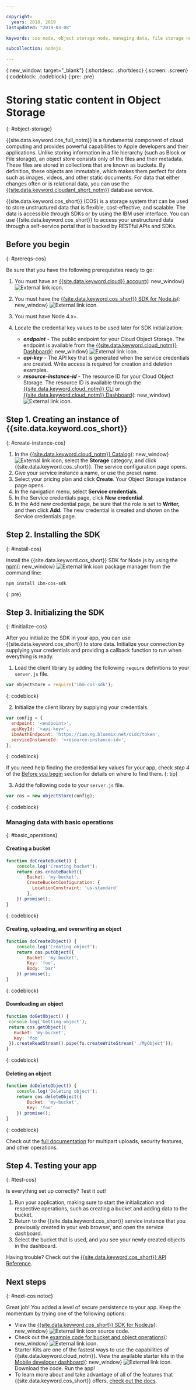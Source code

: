 ```yaml
---

copyright:
  years: 2018, 2019
lastupdated: "2019-03-08"

keywords: cos node, object storage node, managing data, file storage node, ibm-cos-sdk node, creating object node, downloading object node

subcollection: nodejs

---
```


{:new_window: target="_blank"}
{:shortdesc: .shortdesc}
{:screen: .screen}
{:codeblock: .codeblock}
{:pre: .pre}

# Storing static content in Object Storage
{: #object-storage}

<!-- Sample Code for the SDK: https://github.com/ibm/ibm-cos-sdk-js#example-code -->

<!-- More sample code: https://cloud.ibm.com/docs/services/cloud-object-storage/libraries/node.html#using-node-js -->

<!-- Object storage tutorial under the Storing and sharing data topicgroup:
https://cloud.ibm.com/docs/services/cloud-object-storage/about-cos.html#about-ibm-cloud-object-storage -->

{{site.data.keyword.cos_full_notm}} is a fundamental component of cloud computing and provides powerful capabilities to Apple developers and their applications. Unlike storing information in a file hierarchy (such as Block or File storage), an object store consists only of the files and their metadata. These files are stored in collections that are known as buckets. By definition, these objects are immutable, which makes them perfect for data such as images, videos, and other static documents. For data that either changes often or is relational data, you can use the [{{site.data.keyword.cloudant_short_notm}}](/docs/node?topic=nodejs-cloudant#cloudant) database service.

{{site.data.keyword.cos_short}} (COS) is a storage system that can be used to store unstructured data that is flexible, cost-effective, and scalable. The data is accessible through SDKs or by using the IBM user interface. You can use {{site.data.keyword.cos_short}} to access your unstructured data through a self-service portal that is backed by RESTful APIs and SDKs.

## Before you begin
{: #prereqs-cos}

Be sure that you have the following prerequisites ready to go:
1. You must have an [{{site.data.keyword.cloud}} account](https://cloud.ibm.com/registration/?target=%2Fdeveloper%2Fappservice%2Fcreate-app){: new_window} ![External link icon](../icons/launch-glyph.svg "External link icon").
2. You must have the [{{site.data.keyword.cos_short}} SDK for Node.js](https://github.com/ibm/ibm-cos-sdk-js){: new_window} ![External link icon](../icons/launch-glyph.svg "External link icon").
3. You must have Node 4.x+.
4. Locate the credential key values to be used later for SDK initialization:

    * _**endpoint**_ - The public endpoint for your Cloud Object Storage. The endpoint is available from the [{{site.data.keyword.cloud_notm}} Dashboard](https://cloud.ibm.com/dashboard/apps){: new_window} ![External link icon](../icons/launch-glyph.svg "External link icon").
    * _**api-key**_ - The API key that is generated when the service credentials are created. Write access is required for creation and deletion examples.
    * _**resource-instance-id**_ - The resource ID for your Cloud Object Storage. The resource ID is available through the [{{site.data.keyword.cloud_notm}} CLI](/docs/cli?topic=cloud-cli-ibmcloud-cli#ibmcloud-cli) or [{{site.data.keyword.cloud_notm}} Dashboard](https://cloud.ibm.com/dashboard/apps){: new_window} ![External link icon](../icons/launch-glyph.svg "External link icon").

## Step 1. Creating an instance of {{site.data.keyword.cos_short}}
{: #create-instance-cos}

1. In the [{{site.data.keyword.cloud_notm}} Catalog](https://cloud.ibm.com/catalog/){: new_window} ![External link icon](../icons/launch-glyph.svg "External link icon"), select the **Storage** category, and click {{site.data.keyword.cos_short}}. The service configuration page opens.
2. Give your service instance a name, or use the preset name.
3. Select your pricing plan and click **Create**. Your Object Storage instance page opens.
4. In the navigation menu, select **Service credentials**.
5. In the Service credentials page, click **New credential**.
6. In the Add new credential page, be sure that the role is set to **Writer,** and then click **Add.** The new credential is created and shown on the Service credentials page.

## Step 2. Installing the SDK
{: #install-cos}

Install the {{site.data.keyword.cos_short}} SDK for Node.js by using the [npm](https://nodejs.org/){: new_window} ![External link icon](../icons/launch-glyph.svg "External link icon") package manager from the command line:
```
npm install ibm-cos-sdk
```
{: pre}

## Step 3. Initializing the SDK
{: #initialize-cos}

After you initialize the SDK in your app, you can use {{site.data.keyword.cos_short}} to store data. Initialize your connection by supplying your credentials and providing a callback function to run when everything is ready.

1. Load the client library by adding the following `require` definitions to your `server.js` file.
  ```js
  var objectStore = require('ibm-cos-sdk');
  ```
  {: codeblock}

2. Initialize the client library by supplying your credentials.
  ```js
  var config = {
    endpoint: '<endpoint>',
    apiKeyId: '<api-key>',
    ibmAuthEndpoint: 'https://iam.ng.bluemix.net/oidc/token',
    serviceInstanceId: '<resource-instance-id>',
  };
  ```
  {: codeblock}

  If you need help finding the credential key values for your app, check *step 4* of the [Before you begin](/docs/node?topic=nodejs-object-storage#prereqs-cos) section for details on where to find them.
  {: tip}

3. Add the following code to your `server.js` file.
  ```js
  var cos = new objectStore(config);
  ```
  {: codeblock}

### Managing data with basic operations
{: #basic_operations}
<!--Borrowed from https://github.com/ibm/ibm-cos-sdk-js#example-code-->

#### Creating a bucket
```js
function doCreateBucket() {
    console.log('Creating bucket');
    return cos.createBucket({
        Bucket: 'my-bucket',
        CreateBucketConfiguration: {
          LocationConstraint: 'us-standard'
        },
    }).promise();
}
```
{: codeblock}

#### Creating, uploading, and overwriting an object
```js
function doCreateObject() {
    console.log('Creating object');
    return cos.putObject({
        Bucket: 'my-bucket',
        Key: 'foo',
        Body: 'bar'
    }).promise();
}
```
{: codeblock}

#### Downloading an object
<!-- Verify this snippet with Nick when he returns from vacation -->
```js
function doGetObject() {
 console.log('Getting object');
 return cos.getObject({
   Bucket: 'my-bucket',
   Key: 'foo'
 }).createReadStream().pipe(fs.createWriteStream('./MyObject'));
}
```
{: codeblock}

#### Deleting an object
```js
function doDeleteObject() {
    console.log('Deleting object');
    return cos.deleteObject({
        Bucket: 'my-bucket',
        Key: 'foo'
    }).promise();
}
```
{: codeblock}

Check out the [full documentation](/docs/services/cloud-object-storage/libraries?topic=cloud-object-storage-using-node-js#using-node-js) for multipart uploads, security features, and other operations.

## Step 4. Testing your app
{: #test-cos}

Is everything set up correctly? Test it out!

1. Run your application, making sure to start the initialization and respective operations, such as creating a bucket and adding data to the bucket.
2. Return to the {{site.data.keyword.cos_short}} service instance that you previously created in your web browser, and open the service dashboard.
3. Select the bucket that is used, and you see your newly created objects in the dashboard.

Having trouble? Check out the [{{site.data.keyword.cos_short}} API Reference](/docs/services/cloud-object-storage/api-reference?topic=cloud-object-storage-compatibility-api-about#compatibility-api-about).

## Next steps
{: #next-cos notoc}

Great job! You added a level of secure persistence to your app. Keep the momentum by trying one of the following options:

* View the [{{site.data.keyword.cos_short}} SDK for Node.js](https://github.com/ibm/ibm-cos-sdk-js){: new_window} ![External link icon](../icons/launch-glyph.svg "External link icon") source code.
* Check out the [example code for bucket and object operations](https://github.com/ibm/ibm-cos-sdk-js#example-code){: new_window} ![External link icon](../icons/launch-glyph.svg "External link icon").
* Starter Kits are one of the fastest ways to use the capabilities of {{site.data.keyword.cloud_notm}}. View the available starter kits in the [Mobile developer dashboard](https://cloud.ibm.com/developer/mobile/dashboard){: new_window} ![External link icon](../icons/launch-glyph.svg "External link icon"). Download the code. Run the app!
* To learn more about and take advantage of all of the features that {{site.data.keyword.cos_short}} offers, [check out the docs](/docs/services/cloud-object-storage?topic=cloud-object-storage-about-ibm-cloud-object-storage#about-ibm-cloud-object-storage).